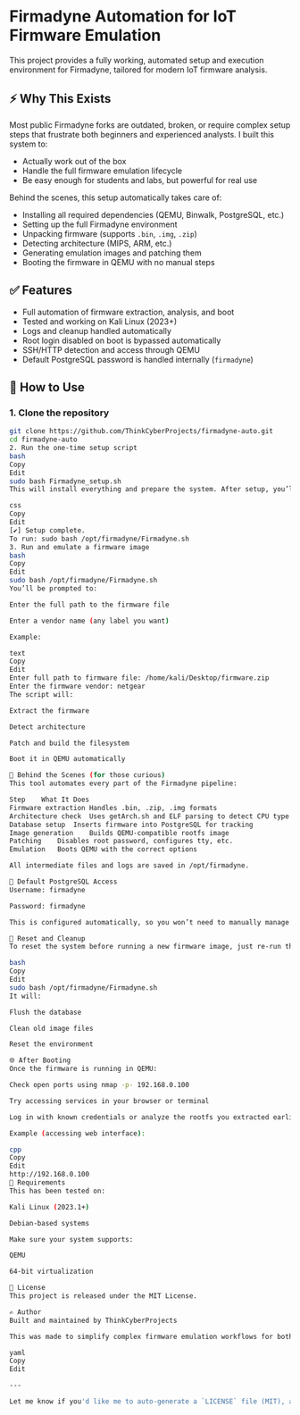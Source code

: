 # Firmadyne Automation for IoT Firmware Emulation

This project provides a fully working, automated setup and execution environment for Firmadyne, tailored for modern IoT firmware analysis.

## ⚡ Why This Exists

Most public Firmadyne forks are outdated, broken, or require complex setup steps that frustrate both beginners and experienced analysts. I built this system to:

- Actually work out of the box  
- Handle the full firmware emulation lifecycle  
- Be easy enough for students and labs, but powerful for real use  

Behind the scenes, this setup automatically takes care of:

- Installing all required dependencies (QEMU, Binwalk, PostgreSQL, etc.)
- Setting up the full Firmadyne environment
- Unpacking firmware (supports `.bin`, `.img`, `.zip`)
- Detecting architecture (MIPS, ARM, etc.)
- Generating emulation images and patching them
- Booting the firmware in QEMU with no manual steps

## ✅ Features

- Full automation of firmware extraction, analysis, and boot  
- Tested and working on Kali Linux (2023+)  
- Logs and cleanup handled automatically  
- Root login disabled on boot is bypassed automatically  
- SSH/HTTP detection and access through QEMU  
- Default PostgreSQL password is handled internally (`firmadyne`)  

## 🚀 How to Use

### 1. Clone the repository

```bash
git clone https://github.com/ThinkCyberProjects/firmadyne-auto.git
cd firmadyne-auto
2. Run the one-time setup script
bash
Copy
Edit
sudo bash Firmadyne_setup.sh
This will install everything and prepare the system. After setup, you’ll see:

css
Copy
Edit
[✔] Setup complete.
To run: sudo bash /opt/firmadyne/Firmadyne.sh
3. Run and emulate a firmware image
bash
Copy
Edit
sudo bash /opt/firmadyne/Firmadyne.sh
You’ll be prompted to:

Enter the full path to the firmware file

Enter a vendor name (any label you want)

Example:

text
Copy
Edit
Enter full path to firmware file: /home/kali/Desktop/firmware.zip
Enter the firmware vendor: netgear
The script will:

Extract the firmware

Detect architecture

Patch and build the filesystem

Boot it in QEMU automatically

🧠 Behind the Scenes (for those curious)
This tool automates every part of the Firmadyne pipeline:

Step	What It Does
Firmware extraction	Handles .bin, .zip, .img formats
Architecture check	Uses getArch.sh and ELF parsing to detect CPU type
Database setup	Inserts firmware into PostgreSQL for tracking
Image generation	Builds QEMU-compatible rootfs image
Patching	Disables root password, configures tty, etc.
Emulation	Boots QEMU with the correct options

All intermediate files and logs are saved in /opt/firmadyne.

🔐 Default PostgreSQL Access
Username: firmadyne

Password: firmadyne

This is configured automatically, so you won’t need to manually manage any DB settings.

🧼 Reset and Cleanup
To reset the system before running a new firmware image, just re-run the launcher:

bash
Copy
Edit
sudo bash /opt/firmadyne/Firmadyne.sh
It will:

Flush the database

Clean old image files

Reset the environment

🌐 After Booting
Once the firmware is running in QEMU:

Check open ports using nmap -p- 192.168.0.100

Try accessing services in your browser or terminal

Log in with known credentials or analyze the rootfs you extracted earlier

Example (accessing web interface):

cpp
Copy
Edit
http://192.168.0.100
📎 Requirements
This has been tested on:

Kali Linux (2023.1+)

Debian-based systems

Make sure your system supports:

QEMU

64-bit virtualization

📜 License
This project is released under the MIT License.

✍️ Author
Built and maintained by ThinkCyberProjects

This was made to simplify complex firmware emulation workflows for both training and real-world IoT research.

yaml
Copy
Edit

---

Let me know if you'd like me to auto-generate a `LICENSE` file (MIT), add example firmware URLs, or create a `.gitignore` file.







